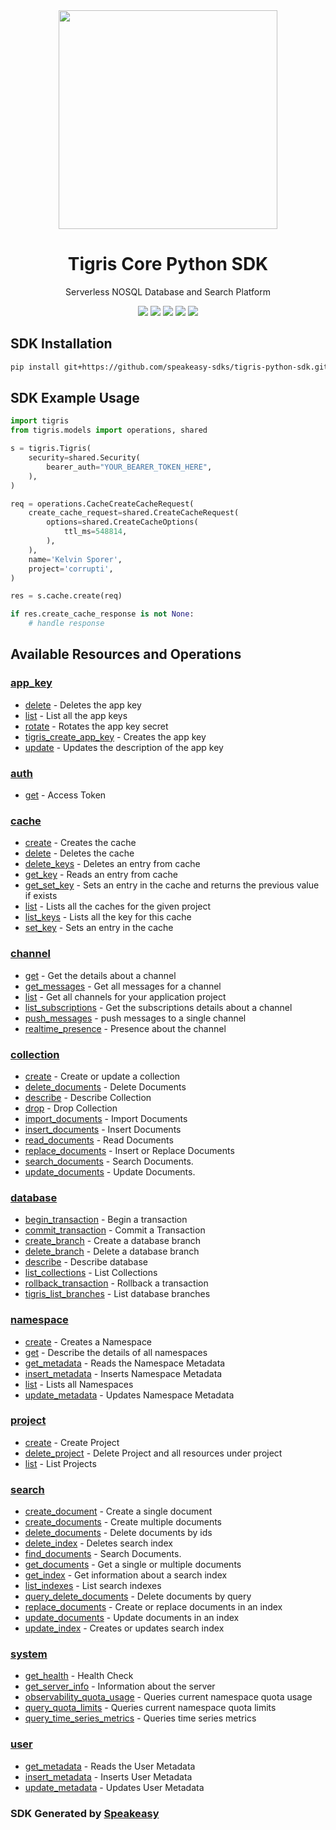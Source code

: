 <div align="center">
    <img src="https://user-images.githubusercontent.com/6267663/235892529-fc4d91d3-0e38-46c1-bbe4-b237ee973e62.svg" width="350px">
    <h1>Tigris Core Python SDK</h1>
   <p>Serverless NOSQL Database and Search Platform</p>
   <a href="https://www.tigrisdata.com/docs/references/api/"><img src="https://img.shields.io/static/v1?label=Docs&message=API Ref&color=000&style=for-the-badge" /></a>
   <a href="https://github.com/speakeasy-sdks/tigris-python-sdk/actions"><img src="https://img.shields.io/github/actions/workflow/status/speakeasy-sdks/tigris-python-sdk/speakeasy_sdk_generation.yml?style=for-the-badge" /></a>
  <a href="https://opensource.org/licenses/MIT"><img src="https://img.shields.io/badge/License-MIT-blue.svg?style=for-the-badge" /></a>
  <a href="https://github.com/speakeasy-sdks/tigris-python-sdk/releases"><img src="https://img.shields.io/github/v/release/speakeasy-sdks/tigris-python-sdk?sort=semver&style=for-the-badge" /></a>
  <a href="https://www.tigrisdata.com/discord/"><img src="https://img.shields.io/static/v1?label=Discord&message=Join&color=7289da&style=for-the-badge" /></a>
</div>

<!-- Start SDK Installation -->
## SDK Installation

```bash
pip install git+https://github.com/speakeasy-sdks/tigris-python-sdk.git
```
<!-- End SDK Installation -->

## SDK Example Usage
<!-- Start SDK Example Usage -->
```python
import tigris
from tigris.models import operations, shared

s = tigris.Tigris(
    security=shared.Security(
        bearer_auth="YOUR_BEARER_TOKEN_HERE",
    ),
)

req = operations.CacheCreateCacheRequest(
    create_cache_request=shared.CreateCacheRequest(
        options=shared.CreateCacheOptions(
            ttl_ms=548814,
        ),
    ),
    name='Kelvin Sporer',
    project='corrupti',
)

res = s.cache.create(req)

if res.create_cache_response is not None:
    # handle response
```
<!-- End SDK Example Usage -->

<!-- Start SDK Available Operations -->
## Available Resources and Operations


### [app_key](docs/appkey/README.md)

* [delete](docs/appkey/README.md#delete) - Deletes the app key
* [list](docs/appkey/README.md#list) - List all the app keys
* [rotate](docs/appkey/README.md#rotate) - Rotates the app key secret
* [tigris_create_app_key](docs/appkey/README.md#tigris_create_app_key) - Creates the app key
* [update](docs/appkey/README.md#update) - Updates the description of the app key

### [auth](docs/auth/README.md)

* [get](docs/auth/README.md#get) - Access Token

### [cache](docs/cache/README.md)

* [create](docs/cache/README.md#create) - Creates the cache
* [delete](docs/cache/README.md#delete) - Deletes the cache
* [delete_keys](docs/cache/README.md#delete_keys) - Deletes an entry from cache
* [get_key](docs/cache/README.md#get_key) - Reads an entry from cache
* [get_set_key](docs/cache/README.md#get_set_key) - Sets an entry in the cache and returns the previous value if exists
* [list](docs/cache/README.md#list) - Lists all the caches for the given project
* [list_keys](docs/cache/README.md#list_keys) - Lists all the key for this cache
* [set_key](docs/cache/README.md#set_key) - Sets an entry in the cache

### [channel](docs/channel/README.md)

* [get](docs/channel/README.md#get) - Get the details about a channel
* [get_messages](docs/channel/README.md#get_messages) - Get all messages for a channel
* [list](docs/channel/README.md#list) - Get all channels for your application project
* [list_subscriptions](docs/channel/README.md#list_subscriptions) - Get the subscriptions details about a channel
* [push_messages](docs/channel/README.md#push_messages) - push messages to a single channel
* [realtime_presence](docs/channel/README.md#realtime_presence) - Presence about the channel

### [collection](docs/collection/README.md)

* [create](docs/collection/README.md#create) - Create or update a collection
* [delete_documents](docs/collection/README.md#delete_documents) - Delete Documents
* [describe](docs/collection/README.md#describe) - Describe Collection
* [drop](docs/collection/README.md#drop) - Drop Collection
* [import_documents](docs/collection/README.md#import_documents) - Import Documents
* [insert_documents](docs/collection/README.md#insert_documents) - Insert Documents
* [read_documents](docs/collection/README.md#read_documents) - Read Documents
* [replace_documents](docs/collection/README.md#replace_documents) - Insert or Replace Documents
* [search_documents](docs/collection/README.md#search_documents) - Search Documents.
* [update_documents](docs/collection/README.md#update_documents) - Update Documents.

### [database](docs/database/README.md)

* [begin_transaction](docs/database/README.md#begin_transaction) - Begin a transaction
* [commit_transaction](docs/database/README.md#commit_transaction) - Commit a Transaction
* [create_branch](docs/database/README.md#create_branch) - Create a database branch
* [delete_branch](docs/database/README.md#delete_branch) - Delete a database branch
* [describe](docs/database/README.md#describe) - Describe database
* [list_collections](docs/database/README.md#list_collections) - List Collections
* [rollback_transaction](docs/database/README.md#rollback_transaction) - Rollback a transaction
* [tigris_list_branches](docs/database/README.md#tigris_list_branches) - List database branches

### [namespace](docs/namespace/README.md)

* [create](docs/namespace/README.md#create) - Creates a Namespace
* [get](docs/namespace/README.md#get) - Describe the details of all namespaces
* [get_metadata](docs/namespace/README.md#get_metadata) - Reads the Namespace Metadata
* [insert_metadata](docs/namespace/README.md#insert_metadata) - Inserts Namespace Metadata
* [list](docs/namespace/README.md#list) - Lists all Namespaces
* [update_metadata](docs/namespace/README.md#update_metadata) - Updates Namespace Metadata

### [project](docs/project/README.md)

* [create](docs/project/README.md#create) - Create Project
* [delete_project](docs/project/README.md#delete_project) - Delete Project and all resources under project
* [list](docs/project/README.md#list) - List Projects

### [search](docs/search/README.md)

* [create_document](docs/search/README.md#create_document) - Create a single document
* [create_documents](docs/search/README.md#create_documents) - Create multiple documents
* [delete_documents](docs/search/README.md#delete_documents) - Delete documents by ids
* [delete_index](docs/search/README.md#delete_index) - Deletes search index
* [find_documents](docs/search/README.md#find_documents) - Search Documents.
* [get_documents](docs/search/README.md#get_documents) - Get a single or multiple documents
* [get_index](docs/search/README.md#get_index) - Get information about a search index
* [list_indexes](docs/search/README.md#list_indexes) - List search indexes
* [query_delete_documents](docs/search/README.md#query_delete_documents) - Delete documents by query
* [replace_documents](docs/search/README.md#replace_documents) - Create or replace documents in an index
* [update_documents](docs/search/README.md#update_documents) - Update documents in an index
* [update_index](docs/search/README.md#update_index) - Creates or updates search index

### [system](docs/system/README.md)

* [get_health](docs/system/README.md#get_health) - Health Check
* [get_server_info](docs/system/README.md#get_server_info) - Information about the server
* [observability_quota_usage](docs/system/README.md#observability_quota_usage) - Queries current namespace quota usage
* [query_quota_limits](docs/system/README.md#query_quota_limits) - Queries current namespace quota limits
* [query_time_series_metrics](docs/system/README.md#query_time_series_metrics) - Queries time series metrics

### [user](docs/user/README.md)

* [get_metadata](docs/user/README.md#get_metadata) - Reads the User Metadata
* [insert_metadata](docs/user/README.md#insert_metadata) - Inserts User Metadata
* [update_metadata](docs/user/README.md#update_metadata) - Updates User Metadata
<!-- End SDK Available Operations -->

### SDK Generated by [Speakeasy](https://docs.speakeasyapi.dev/docs/using-speakeasy/client-sdks)
